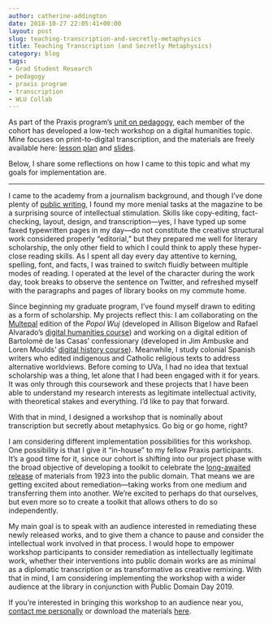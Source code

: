 ```yaml
---
author: catherine-addington
date: 2018-10-27 22:05:41+00:00
layout: post
slug: teaching-transcription-and-secretly-metaphysics
title: Teaching Transcription (and Secretly Metaphysics)
category: blog
tags:
- Grad Student Research
- pedagogy
- praxis program
- transcription
- WLU Collab
---
```


As part of the Praxis program’s [unit on pedagogy](http://praxis.scholarslab.org/curriculum/2018-2019/), each member of the cohort has developed a low-tech workshop on a digital humanities topic. Mine focuses on print-to-digital transcription, and the materials are freely available here: [lesson plan](https://docs.google.com/document/d/1n-7xhTQA4z1D70xX7kziQ6KhRgrZ78tm4f48h4QiWdw/edit?usp=sharing) and [slides](https://docs.google.com/presentation/d/1VXXVwcuwMChoKPnAgeT_9F8IJZIV3KT9PrIoo25zQ7c/edit?usp=sharing).

Below, I share some reflections on how I came to this topic and what my goals for implementation are.



* * *



I came to the academy from a journalism background, and though I’ve done plenty of [public writing](http://scholarslab.org/digital-humanities/writing-in-public-on-purpose-at-washington-lee-university/), I found my more menial tasks at the magazine to be a surprising source of intellectual stimulation. Skills like copy-editing, fact-checking, layout, design, and transcription—yes, I have typed up some faxed typewritten pages in my day—do not constitute the creative structural work considered properly “editorial,” but they prepared me well for literary scholarship, the only other field to which I could think to apply these hyper-close reading skills. As I spent all day every day attentive to kerning, spelling, font, and facts, I was trained to switch fluidly between multiple modes of reading. I operated at the level of the character during the work day, took breaks to observe the sentence on Twitter, and refreshed myself with the paragraphs and pages of library books on my commute home.

Since beginning my graduate program, I’ve found myself drawn to editing as a form of scholarship. My projects reflect this: I am collaborating on the [Multepal](http://multepal.spanitalport.virginia.edu/) edition of the _Popol Wuj_ (developed in Allison Bigelow and Rafael Alvarado’s [digital humanities course](https://dh.virginia.edu/course/latin-american-digital-humanities)) and working on a digital edition of Bartolomé de las Casas’ confessionary (developed in Jim Ambuske and Loren Moulds’ [digital history course](https://digitalhistory.law.virginia.edu/syllabus)). Meanwhile, I study colonial Spanish writers who edited indigenous and Catholic religious texts to address alternative worldviews. Before coming to UVa, I had no idea that textual scholarship was a thing, let alone that I had been engaged with it for years. It was only through this coursework and these projects that I have been able to understand my research interests as legitimate intellectual activity, with theoretical stakes and everything. I’d like to pay that forward.

With that in mind, I designed a workshop that is nominally about transcription but secretly about metaphysics. Go big or go home, right?

I am considering different implementation possibilities for this workshop. One possibility is that I give it “in-house” to my fellow Praxis participants. It’s a good time for it, since our cohort is shifting into our project phase with the broad objective of developing a toolkit to celebrate the [long-awaited release](https://www.theatlantic.com/technology/archive/2018/04/copywritten-so-dont-copy-me/557420/) of materials from 1923 into the public domain. That means we are getting excited about remediation—taking works from one medium and transferring them into another. We’re excited to perhaps do that ourselves, but even more so to create a toolkit that allows others to do so independently.

My main goal is to speak with an audience interested in remediating these newly released works, and to give them a chance to pause and consider the intellectual work involved in that process. I would hope to empower workshop participants to consider remediation as intellectually legitimate work, whether their interventions into public domain works are as minimal as a diplomatic transcription or as transformative as creative remixing. With that in mind, I am considering implementing the workshop with a wider audience at the library in conjunction with Public Domain Day 2019.

If you’re interested in bringing this workshop to an audience near you, [contact me personally](mailto:ca2bb@virginia.edu) or download the materials [here](https://docs.google.com/document/d/1n-7xhTQA4z1D70xX7kziQ6KhRgrZ78tm4f48h4QiWdw/edit?usp=sharing).
